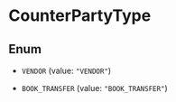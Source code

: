 

# CounterPartyType

## Enum


* `VENDOR` (value: `"VENDOR"`)

* `BOOK_TRANSFER` (value: `"BOOK_TRANSFER"`)



